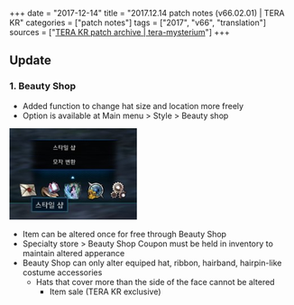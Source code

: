 +++
date = "2017-12-14"
title = "2017.12.14 patch notes (v66.02.01) | TERA KR"
categories = ["patch notes"]
tags = ["2017", "v66", "translation"]
sources = ["[TERA KR patch archive | tera-mysterium](/ko/patch/2017/v66-02-01)"]
+++

## Update

### **1.** Beauty Shop
- Added function to change hat size and location more freely
- Option is available at Main menu > Style > Beauty shop

![](/images/patch/v66-02-01_1.png)

- Item can be altered once for free through Beauty Shop
- Specialty store > Beauty Shop Coupon must be held in inventory to maintain altered apperance
- Beauty Shop can only alter equiped hat, ribbon, hairband, hairpin-like costume accessories
  - Hats that cover more than the side of the face cannot be altered
    - Item sale (TERA KR exclusive)
